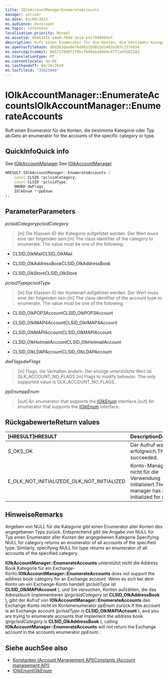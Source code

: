 ```yaml
---
title: IOlkAccountManagerEnumerateAccounts
manager: soliver
ms.date: 03/09/2015
ms.audience: Developer
ms.topic: reference
localization_priority: Normal
ms.assetid: dbb8342b-e4e0-f89d-3e14-b4c7049095ef
description: Ruft einen Enumerator für die Konten, die bestimmte Kategorie oder Typ ab.
ms.openlocfilehash: d0d383dee0e76dd6310d01bd1482e307c2374856
ms.sourcegitcommit: 8657170d071f9bcf680aba50b9c07f2a4fb82283
ms.translationtype: MT
ms.contentlocale: de-DE
ms.lasthandoff: 04/28/2019
ms.locfileid: "33423048"
---
```

# <a name="iolkaccountmanagerenumerateaccounts"></a><span data-ttu-id="bf13e-103">IOlkAccountManager::EnumerateAccounts</span><span class="sxs-lookup"><span data-stu-id="bf13e-103">IOlkAccountManager::EnumerateAccounts</span></span>

<span data-ttu-id="bf13e-104">Ruft einen Enumerator für die Konten, die bestimmte Kategorie oder Typ ab.</span><span class="sxs-lookup"><span data-stu-id="bf13e-104">Gets an enumerator for the accounts of the specific category or type.</span></span>
  
## <a name="quick-info"></a><span data-ttu-id="bf13e-105">QuickInfo</span><span class="sxs-lookup"><span data-stu-id="bf13e-105">Quick info</span></span>

<span data-ttu-id="bf13e-106">See [IOlkAccountManager](iolkaccountmanager.md).</span><span class="sxs-lookup"><span data-stu-id="bf13e-106">See [IOlkAccountManager](iolkaccountmanager.md).</span></span>
  
```cpp
HRESULT IOlkAccountManager::EnumerateAccounts (  
    const CLSID *pclsidCategory, 
    const CLSID *pclsidType, 
    DWORD dwFlags, 
    IOlkEnum **ppEnum 
);

```

## <a name="parameters"></a><span data-ttu-id="bf13e-107">Parameter</span><span class="sxs-lookup"><span data-stu-id="bf13e-107">Parameters</span></span>

<span data-ttu-id="bf13e-108">_pclsidCategory_</span><span class="sxs-lookup"><span data-stu-id="bf13e-108">_pclsidCategory_</span></span>
  
> <span data-ttu-id="bf13e-p101">[in] Die Klassen-ID der Kategorie aufgelistet werden. Der Wert muss eine der folgenden sein:</span><span class="sxs-lookup"><span data-stu-id="bf13e-p101">[in] The class identifier of the category to enumerate. The value must be one of the following:</span></span>
    
   - <span data-ttu-id="bf13e-111">CLSID_OlkMail</span><span class="sxs-lookup"><span data-stu-id="bf13e-111">CLSID_OlkMail</span></span> 
    
   -  <span data-ttu-id="bf13e-112">CLSID_OlkAddressBook</span><span class="sxs-lookup"><span data-stu-id="bf13e-112">CLSID_OlkAddressBook</span></span> 
    
   - <span data-ttu-id="bf13e-113">CLSID_OlkStore</span><span class="sxs-lookup"><span data-stu-id="bf13e-113">CLSID_OlkStore</span></span> 
    
<span data-ttu-id="bf13e-114">_pclsidType_</span><span class="sxs-lookup"><span data-stu-id="bf13e-114">_pclsidType_</span></span>
  
> <span data-ttu-id="bf13e-p102">[in] Die Klassen-ID der Kontenart aufgelistet werden. Der Wert muss eine der folgenden sein:</span><span class="sxs-lookup"><span data-stu-id="bf13e-p102">[in] The class identifier of the account type to enumerate. The value must be one of the following:</span></span>
    
   - <span data-ttu-id="bf13e-117">CLSID_OlkPOP3Account</span><span class="sxs-lookup"><span data-stu-id="bf13e-117">CLSID_OlkPOP3Account</span></span>
    
   - <span data-ttu-id="bf13e-118">CLSID_OlkIMAP4Account</span><span class="sxs-lookup"><span data-stu-id="bf13e-118">CLSID_OlkIMAP4Account</span></span>
    
   - <span data-ttu-id="bf13e-119">CLSID_OlkMAPIAccount</span><span class="sxs-lookup"><span data-stu-id="bf13e-119">CLSID_OlkMAPIAccount</span></span>
    
   - <span data-ttu-id="bf13e-120">CLSID_OlkHotmailAccount</span><span class="sxs-lookup"><span data-stu-id="bf13e-120">CLSID_OlkHotmailAccount</span></span>
    
   - <span data-ttu-id="bf13e-121">CLSID_OlkLDAPAccount</span><span class="sxs-lookup"><span data-stu-id="bf13e-121">CLSID_OlkLDAPAccount</span></span>
    
<span data-ttu-id="bf13e-122">_dwFlags_</span><span class="sxs-lookup"><span data-stu-id="bf13e-122">_dwFlags_</span></span>
  
> <span data-ttu-id="bf13e-p103">[in] Flags, die Verhalten ändern. Der einzige unterstützte Wert ist OLK_ACCOUNT_NO_FLAGS.</span><span class="sxs-lookup"><span data-stu-id="bf13e-p103">[in] Flags to modify behavior. The only supported value is OLK_ACCOUNT_NO_FLAGS.</span></span>
    
<span data-ttu-id="bf13e-125">_ppEnum_</span><span class="sxs-lookup"><span data-stu-id="bf13e-125">_ppEnum_</span></span>
  
> <span data-ttu-id="bf13e-126">[out] An enumerator that supports the [IOlkEnum](iolkenum.md) interface.</span><span class="sxs-lookup"><span data-stu-id="bf13e-126">[out] An enumerator that supports the [IOlkEnum](iolkenum.md) interface.</span></span> 
    
## <a name="return-values"></a><span data-ttu-id="bf13e-127">Rückgabewerte</span><span class="sxs-lookup"><span data-stu-id="bf13e-127">Return values</span></span>

|<span data-ttu-id="bf13e-128">**[HRESULT]**</span><span class="sxs-lookup"><span data-stu-id="bf13e-128">**HRESULT**</span></span>|<span data-ttu-id="bf13e-129">**Description**</span><span class="sxs-lookup"><span data-stu-id="bf13e-129">**Description**</span></span>|
|:-----|:-----|
|<span data-ttu-id="bf13e-130">S_OK</span><span class="sxs-lookup"><span data-stu-id="bf13e-130">S_OK</span></span>  <br/> |<span data-ttu-id="bf13e-131">Der Aufruf war erfolgreich.</span><span class="sxs-lookup"><span data-stu-id="bf13e-131">The call succeeded.</span></span>  <br/> |
|<span data-ttu-id="bf13e-132">E_OLK_NOT_INITIALIZED</span><span class="sxs-lookup"><span data-stu-id="bf13e-132">E_OLK_NOT_INITIALIZED</span></span>  <br/> |<span data-ttu-id="bf13e-133">Konto-Manager wurde nicht für die Verwendung initialisiert.</span><span class="sxs-lookup"><span data-stu-id="bf13e-133">The account manager has not been initialized for use.</span></span>  <br/> |
   
## <a name="remarks"></a><span data-ttu-id="bf13e-134">Hinweise</span><span class="sxs-lookup"><span data-stu-id="bf13e-134">Remarks</span></span>

<span data-ttu-id="bf13e-p104">Angeben von NULL für die Kategorie gibt einen Enumerator aller Konten des angegebenen Typs zurück. Entsprechend gibt die Angabe von NULL für Typ einen Enumerator aller Konten der angegebenen Kategorie.</span><span class="sxs-lookup"><span data-stu-id="bf13e-p104">Specifying NULL for category returns an enumerator of all accounts of the specified type. Similarly, specifying NULL for type returns an enumerator of all accounts of the specified category.</span></span>
  
 <span data-ttu-id="bf13e-137">**IOlkAccountManager::EnumerateAccounts** unterstützt nicht die Address Book Kategorie für ein Exchange-Konto.</span><span class="sxs-lookup"><span data-stu-id="bf13e-137">**IOlkAccountManager::EnumerateAccounts** does not support the address book category for an Exchange account.</span></span> <span data-ttu-id="bf13e-138">Wenn es sich bei dem Konto um ein Exchange-Konto handelt (*pclsidType* ist **CLSID_OlkMAPIAccount** ), und Sie versuchen, Konten aufzählen, die das Adressbuch implementieren (*prgclsidCategory* ist **CLSID_OlkAddressBook** ), gibt der Aufruf von **IOlkAccountManager::EnumerateAccounts** das Exchange-Konto nicht im Kontenenumerator *ppEnum* zurück.</span><span class="sxs-lookup"><span data-stu-id="bf13e-138">If the account is an Exchange account (*pclsidType*  is **CLSID_OlkMAPIAccount** ), and you are trying to enumerate accounts that implement the address book (*prgclsidCategory*  is **CLSID_OlkAddressBook** ), calling **IOlkAccountManager::EnumerateAccounts** will not return the Exchange account in the accounts enumerator  *ppEnum*  .</span></span> 
  
## <a name="see-also"></a><span data-ttu-id="bf13e-139">Siehe auch</span><span class="sxs-lookup"><span data-stu-id="bf13e-139">See also</span></span>

- [<span data-ttu-id="bf13e-140">Konstanten (Account Management API)</span><span class="sxs-lookup"><span data-stu-id="bf13e-140">Constants (Account management API)</span></span>](constants-account-management-api.md)  
- [<span data-ttu-id="bf13e-141">IOlkEnum</span><span class="sxs-lookup"><span data-stu-id="bf13e-141">IOlkEnum</span></span>](iolkenum.md)

